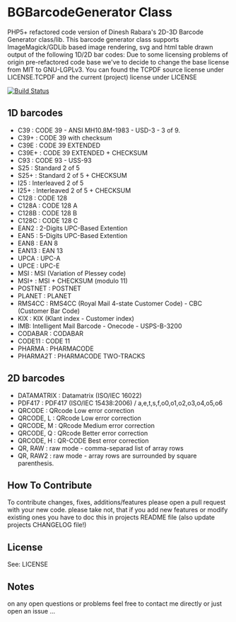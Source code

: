 BGBarcodeGenerator Class
========================

PHP5+ refactored code version of Dinesh Rabara's 2D-3D Barcode Generator class/lib. This barcode generator class supports ImageMagick/GDLib based image rendering, svg and html table drawn output of the following 1D/2D bar codes:
Due to some licensing problems of origin pre-refactored code base we've to decide to change the base license from MIT to GNU-LGPLv3. You can found the TCPDF source license under LICENSE.TCPDF and the current (project) license under LICENSE

[![Build Status](https://travis-ci.org/paterik/BGBarcodeGenerator.png?branch=master)](https://travis-ci.org/paterik/BGBarcodeGenerator)

1D barcodes
-----------

* C39 : CODE 39 - ANSI MH10.8M-1983 - USD-3 - 3 of 9.
* C39+ : CODE 39 with checksum
* C39E : CODE 39 EXTENDED
* C39E+ : CODE 39 EXTENDED + CHECKSUM
* C93 : CODE 93 - USS-93
* S25 : Standard 2 of 5
* S25+ : Standard 2 of 5 + CHECKSUM
* I25 : Interleaved 2 of 5
* I25+ : Interleaved 2 of 5 + CHECKSUM
* C128 : CODE 128
* C128A : CODE 128 A
* C128B : CODE 128 B
* C128C : CODE 128 C
* EAN2 : 2-Digits UPC-Based Extention
* EAN5 : 5-Digits UPC-Based Extention
* EAN8 : EAN 8
* EAN13 : EAN 13
* UPCA : UPC-A
* UPCE : UPC-E
* MSI : MSI (Variation of Plessey code)
* MSI+ : MSI + CHECKSUM (modulo 11)
* POSTNET : POSTNET
* PLANET : PLANET
* RMS4CC : RMS4CC (Royal Mail 4-state Customer Code) - CBC (Customer Bar Code)
* KIX : KIX (Klant index - Customer index)
* IMB: Intelligent Mail Barcode - Onecode - USPS-B-3200
* CODABAR : CODABAR
* CODE11 : CODE 11
* PHARMA : PHARMACODE
* PHARMA2T : PHARMACODE TWO-TRACKS

2D barcodes
-----------
* DATAMATRIX : Datamatrix (ISO/IEC 16022)
* PDF417 : PDF417 (ISO/IEC 15438:2006) / a,e,t,s,f,o0,o1,o2,o3,o4,o5,o6
* QRCODE : QRcode Low error correction
* QRCODE, L : QRcode Low error correction
* QRCODE, M : QRcode Medium error correction
* QRCODE, Q : QRcode Better error correction
* QRCODE, H : QR-CODE Best error correction
* QR, RAW : raw mode - comma-separad list of array rows
* QR, RAW2 : raw mode - array rows are surrounded by square parenthesis.

How To Contribute
-----------------
To contribute changes, fixes, additions/features please open a pull request with your new code. please take not, that if you add new features or modify existing ones you have to doc this in projects README file (also update projects CHANGELOG file!)

License
-------
See: LICENSE

Notes
-----
on any open questions or problems feel free to contact me directly or just open an issue ...